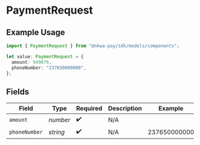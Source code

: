 # PaymentRequest

## Example Usage

```typescript
import { PaymentRequest } from "@nkwa-pay/sdk/models/components";

let value: PaymentRequest = {
  amount: 949076,
  phoneNumber: "237650000000",
};
```

## Fields

| Field              | Type               | Required           | Description        | Example            |
| ------------------ | ------------------ | ------------------ | ------------------ | ------------------ |
| `amount`           | *number*           | :heavy_check_mark: | N/A                |                    |
| `phoneNumber`      | *string*           | :heavy_check_mark: | N/A                | 237650000000       |